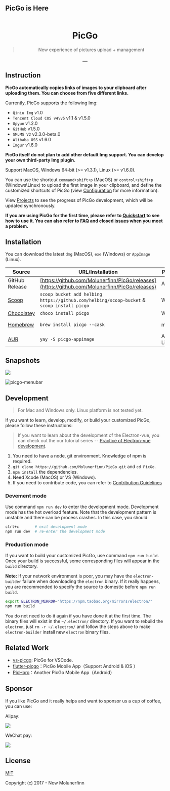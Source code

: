 ## PicGo is Here

<div align="center">
  <img src="https://pic.molunerfinn.com/picgo/docs/logo-150.png" alt="">
  <h1>PicGo</h1>
  <blockquote>New experience of pictures upload + management</blockquote>
  <a href="https://github.com/Molunerfinn/PicGo/actions">
    <img src="https://img.shields.io/badge/code%20style-standard-green.svg?style=flat-square" alt="">
  </a>
  <a href="https://github.com/Molunerfinn/PicGo/actions">
    <img src="https://github.com/Molunerfinn/PicGo/actions/workflows/main.yml/badge.svg" alt="">
  </a>
  <a href="https://github.com/Molunerfinn/PicGo/releases">
    <img src="https://img.shields.io/github/downloads/Molunerfinn/PicGo/total.svg?style=flat-square" alt="">
  </a>
  <a href="https://github.com/Molunerfinn/PicGo/releases/latest">
    <img src="https://img.shields.io/github/release/Molunerfinn/PicGo.svg?style=flat-square" alt="">
  </a>
  <a href="https://github.com/PicGo/bump-version">
    <img src="https://img.shields.io/badge/picgo-convention-blue.svg?style=flat-square" alt="">
  </a>
</div>

## Instruction

**PicGo automatically copies links of images to your clipboard after uploading them. You can choose from five different links.**

Currently, PicGo supports the following Img:

- `Qiniu Img` v1.0
- `Tencent Cloud COS v4\v5` v1.1 & v1.5.0
- `Upyun` v1.2.0
- `GitHub` v1.5.0
- `SM.MS V2` v2.3.0-beta.0
- `Alibaba OSS` v1.6.0
- `Imgur` v1.6.0

**PicGo itself do not plan to add other default Img support. You can develop your own third-party Img plugin.**

Support MacOS, Windows 64-bit (>= v1.3.1), Linux (>= v1.6.0).

You can use the shortcut `command+shift+p` (MacOS) or `control+shift+p` (Windows\Linux) to upload the first image in your clipboard, and define the customized shortcuts of PicGo (view [Configuration](/zh/guide/config.html) for more information).

View [Projects](https://github.com/Molunerfinn/PicGo/projects) to see the progress of PicGo development, which will be updated synchronously.

**If you are using PicGo for the first time, please refer to [Quickstart](/zh/guide/getting-started.html) to see how to use it. You can also refer to [FAQ](https://github.com/Molunerfinn/PicGo/blob/dev/FAQ.md) and closed [issues](https://github.com/Molunerfinn/PicGo/issues?q=is%3Aissue+is%3Aclosed) when you meet a problem.**

## Installation

You can download the latest `dmg` (MacOS), `exe` (Windows) or `AppImage` (Linux).


| Source  | URL/Installation | Platform | Remark |
|---|---|---|---|
| GitHub Release  | [https://github.com/Molunerfinn/PicGo/releases](https://github.com/Molunerfinn/PicGo/releases) | All | - |
| [Scoop](https://scoop.sh/) | `scoop bucket add helbing https://github.com/helbing/scoop-bucket` & `scoop install picgo` | Windows | Thanks to @helbing |
| [Chocolatey](https://chocolatey.org/) | `choco install picgo` | Windows | Thanks to @iYato |
| [Homebrew](https://brew.sh/) | `brew install picgo --cask` | macOS | Thanks to @womeimingzi11 |
| [AUR](https://aur.archlinux.org/packages/yay) | `yay -S picgo-appimage` | Arch-Linux | Thanks to @houbaron |

## Snapshots

![](https://raw.githubusercontent.com/Molunerfinn/test/master/picgo/picgo-2.0.gif)

![picgo-menubar](https://user-images.githubusercontent.com/12621342/34242310-b5056510-e655-11e7-8568-60ffd4f71910.gif)

## Development

> For Mac and Windows only. Linux platform is not tested yet.

If you want to learn, develop, modify, or build your customized PicGo, please follow these instructions:

> If you want to learn about the development of the Electron-vue, you can check out the our tutorial series -- [Practice of Electron-vue development](https://molunerfinn.com/tags/Electron-vue/).

1. You need to have a node, git environment. Knowledge of npm is required.
2. `git clone https://github.com/Molunerfinn/PicGo.git` and `cd PicGo`.
3. `npm install` the dependencies.
4. Need Xcode (MacOS) or VS (Windows).
5. If you need to contribute code, you can refer to [Contribution Guidelines](https://github.com/Molunerfinn/PicGo/blob/dev/CONTRIBUTING_EN.md)

### Devement mode

Use command `npm run dev` to enter the development mode. Development mode has the hot overload feature. Note that the development pattern is unstable and there can be process crashes. In this case, you should:

```bash
ctrl+c       # exit development mode
npm run dev  # re-enter the development mode
```

### Production mode

If you want to build your customized PicGo, use command `npm run build`. Once your build is successful, some corresponding files will appear in the `build` directory.

**Note:** If your network environment is poor, you may have the `electron-builder` failure when downloading the `electron` binary. If it really happens, you are recommended to specify the source to domestic before `npm run build`.

```bash
export ELECTRON_MIRROR="https://npm.taobao.org/mirrors/electron/"
npm run build
```

You do not need to do it again if you have done it at the first time. The binary files will exist in the `~/.electron/` directory. If you want to rebuild the `electron`, just `rm -r ~/.electron/` and follow the steps above to make `electron-builder` install new `electron` binary files.

## Related Work

- [vs-picgo](https://github.com/Spades-S/vs-picgo): PicGo for VSCode.
- [flutter-picgo](https://github.com/PicGo/flutter-picgo)：PicGo Mobile App（Support Android & iOS ）
- [PicHoro](https://github.com/Kuingsmile/PicHoro)：Another PicGo Mobile App（Android）

## Sponsor

If you like PicGo and it really helps and want to sponsor us a cup of coffee, you can use:

Alipay: 

![](https://user-images.githubusercontent.com/12621342/34188165-e7cdf372-e56f-11e7-8732-1338c88b9bb7.jpg)

WeChat pay:

![](https://user-images.githubusercontent.com/12621342/34188201-212cda84-e570-11e7-9b7a-abb298699d85.jpg)

## License

[MIT](http://opensource.org/licenses/MIT)

Copyright (c) 2017 - Now Molunerfinn
